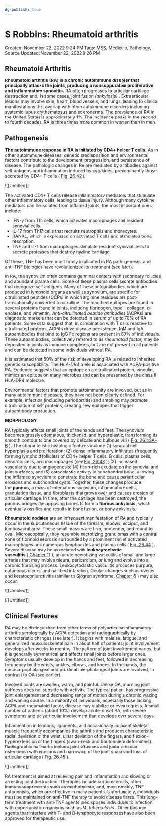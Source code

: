 ```yaml
---
dg-publish: true
---
```


# $ Robbins: Rheumatoid arthritis

Created: November 22, 2022 9:24 PM
Tags: MSS, Medicine, Pathology, Source
Updated: November 22, 2022 9:26 PM

## Rheumatoid Arthritis

**Rheumatoid arthritis (RA) is a chronic autoimmune disorder that principally attacks the joints, producing a nonsuppurative proliferative and inflammatory synovitis.** RA often progresses to articular cartilage destruction and, in some cases, joint fusion *(ankylosis)* . Extraarticular lesions may involve skin, heart, blood vessels, and lungs, leading to clinical manifestations that overlap with other autoimmune disorders including systemic lupus erythematosus and scleroderma. The prevalence of RA in the United States is approximately 1%. The incidence peaks in the second to fourth decades. RA is three times more common in women than in men.

## Pathogenesis

**The autoimmune response in RA is initiated by CD4+ helper T cells.** As in other autoimmune diseases, genetic predisposition and environmental factors contribute to the development, progression, and persistence of disease. The pathologic changes in RA are mediated by antibodies against self antigens and inflammation induced by cytokines, predominantly those secreted by CD4+ T cells ( [Fig. 26.42](https://www-clinicalkey-com.eproxy.lib.hku.hk/f0220) ).

![[Untitled]]

The activated CD4+ T cells release inflammatory mediators that stimulate other inflammatory cells, leading to tissue injury. Although many cytokine mediators can be isolated from inflamed joints, the most important ones include:

- IFN-γ from Th1 cells, which activates macrophages and resident synovial cells.
- IL-17 from Th17 cells that recruits neutrophils and monocytes.
- RANKL, which is expressed on activated T cells and stimulates bone resorption.
- TNF and IL-1 from macrophages stimulate resident synovial cells to secrete proteases that destroy hyaline cartilage.

Of these, TNF has been most firmly implicated in RA pathogenesis, and anti-TNF biologics have revolutionized its treatment (see later).

In RA, the synovium often contains germinal centers with secondary follicles and abundant plasma cells. Some of these plasma cells secrete antibodies that recognize self antigens. Many of these autoantibodies, which are produced in lymphoid organs as well as synovium, are specific for citrullinated peptides (CCPs) in which arginine residues are post-translationally converted to citrulline. The modified epitopes are found in several proteins found in joints, including fibrinogen, type II collagen, α-enolase, and vimentin. *Anti-citrullinated peptide antibodies* (ACPAs) are diagnostic markers that can be detected in serum of up to 70% of RA patients. Some data suggest that, in combination with T cells reactive to citrullinated proteins, ACPAs drive disease persistence. IgM and IgA autoantibodies that bind to IgG Fc regions are present in 80% of individuals. These autoantibodies, collectively referred to as *rheumatoid factor,* may be deposited in joints as immune complexes, but are not present in all patients and can be detected in some individuals without RA.

It is estimated that 50% of the risk of developing RA is related to inherited genetic susceptibility. The *HLA-DR4* allele is associated with ACPA-positive RA. Evidence suggests that an epitope on a citrullinated protein, vinculin, mimics an epitope on many microbes and can be presented by the class II HLA-DR4 molecule.

Environmental factors that promote autoimmunity are involved, but as in many autoimmune diseases, they have not been clearly defined. For example, infection (including periodontitis) and smoking may promote citrullination of self proteins, creating new epitopes that trigger autoantibody production.

**MORPHOLOGY**

RA typically affects small joints of the hands and feet. The synovium becomes grossly edematous, thickened, and hyperplastic, transforming its smooth contour to one covered by delicate and bulbous villi ( [Fig. 26.43A–B](https://www-clinicalkey-com.eproxy.lib.hku.hk/f0225) ). The characteristic histologic features include (1) synovial cell hyperplasia and proliferation; (2) dense inflammatory infiltrates (frequently forming lymphoid follicles) of CD4+ helper T cells, B cells, plasma cells, dendritic cells, and macrophages (see [Fig. 26.43](https://www-clinicalkey-com.eproxy.lib.hku.hk/f0225) ); (3) increased vascularity due to angiogenesis; (4) fibrin-rich exudate on the synovial and joint surfaces; and (5) osteoclastic activity in subchondral bone, allowing the inflamed synovium to penetrate the bone and cause periarticular erosions and subchondral cysts. Together, these changes produce the **pannus,** a mass of edematous synovium, inflammatory cells, granulation tissue, and fibroblasts that grows over and causes erosion of articular cartilage. In time, after the cartilage has been destroyed, the pannus bridges the apposing bones to form a **fibrous ankylosis,** which eventually ossifies and results in bone fusion, or bony ankylosis.

**Rheumatoid nodules** are an infrequent manifestation of RA and typically occur in the subcutaneous tissue of the forearm, elbows, occiput, and lumbosacral area. These small masses are firm, nontender, and round to oval. Microscopically, they resemble necrotizing granulomas with a central zone of fibrinoid necrosis surrounded by a prominent rim of activated macrophages and numerous lymphocytes and plasma cells ( [Fig. 26.44](https://www-clinicalkey-com.eproxy.lib.hku.hk/f0230) ). Severe disease may be associated with **leukocytoclastic vasculitis** ( [Chapter 11](https://www-clinicalkey-com.eproxy.lib.hku.hk/#!/content/3-s2.0-B978032353113900011X?scrollTo=%23c00011) ), an acute necrotizing vasculitis of small and large arteries that may involve pleura, pericardium, or lung and evolve into a chronic fibrosing process. Leukocytoclastic vasculitis produces purpura, cutaneous ulcers, and nail bed infarction. Ocular changes such as uveitis and keratoconjunctivitis (similar to Sjögren syndrome, [Chapter 6](https://www-clinicalkey-com.eproxy.lib.hku.hk/#!/content/3-s2.0-B9780323531139000066?scrollTo=%23c00006) ) may also occur.

![[Untitled]]

![[Untitled]]

## Clinical Features

RA may be distinguished from other forms of polyarticular inflammatory arthritis serologically by ACPA detection and radiographically by characteristic changes (see later). It begins with malaise, fatigue, and generalized musculoskeletal pain in about half of patients; joint involvement develops after weeks to months. The pattern of joint involvement varies, but it is generally symmetrical and affects small joints before larger ones. Symptoms usually develop in the hands and feet, followed in decreasing frequency by the wrists, ankles, elbows, and knees. In the hands, the metacarpophalangeal and proximal interphalangeal joints are involved, in contrast to OA (see earlier).

Involved joints are swollen, warm, and painful. Unlike OA, morning joint stiffness does not subside with activity. The typical patient has progressive joint enlargement and decreasing range of motion during a chronic waxing and waning course. In a minority of individuals, especially those lacking ACPA and rheumatoid factor, disease may stabilize or even regress. A small number of patients (about 10%) develop acute-onset RA, with severe symptoms and polyarticular involvement that develops over several days.

Inflammation in tendons, ligaments, and occasionally adjacent skeletal muscle frequently accompanies the arthritis and produces characteristic radial deviation of the wrist, ulnar deviation of the fingers, and flexion-hyperextension of the fingers (swan-neck and boutonnière deformities). Radiographic hallmarks include joint effusions and juxta-articular osteopenia with erosions and narrowing of the joint space and loss of articular cartilage ( [Fig. 26.45](https://www-clinicalkey-com.eproxy.lib.hku.hk/f0235) ).

![[Untitled]]

RA treatment is aimed at relieving pain and inflammation and slowing or arresting joint destruction. Therapies include corticosteroids, other immunosuppressants such as methotrexate, and, most notably, TNF antagonists, which are effective in many patients. Unfortunately, individuals must be maintained on anti-TNF therapy to avoid disease flares. This long-term treatment with anti-TNF agents predisposes individuals to infection with opportunistic organisms such as *M. tuberculosis* . Other biologic agents that interfere with T- and B-lymphocyte responses have also been approved for therapeutic use.